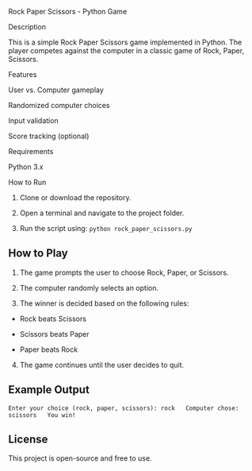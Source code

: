 Rock Paper Scissors - Python Game

Description

This is a simple Rock Paper Scissors game implemented in Python. The player competes against the computer in a classic game of Rock, Paper, Scissors.

Features

User vs. Computer gameplay

Randomized computer choices

Input validation

Score tracking (optional)


Requirements

Python 3.x


How to Run

1. Clone or download the repository.


2. Open a terminal and navigate to the project folder.
 
3. Run the script using: `python rock_paper_scissors.py ` 
 

 
## How to Play
 
 
1. The game prompts the user to choose Rock, Paper, or Scissors.
 
2. The computer randomly selects an option.
 
3. The winner is decided based on the following rules: 
 
  - Rock beats Scissors
 
  - Scissors beats Paper
 
  - Paper beats Rock
 

 
 
4. The game continues until the user decides to quit.
 

 
## Example Output
 `Enter your choice (rock, paper, scissors): rock   Computer chose: scissors   You win!   ` 
## License
This project is open-source and free to use.


